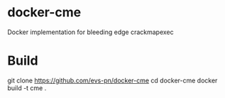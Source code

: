 # docker-cme
Docker implementation for bleeding edge crackmapexec

# Build
git clone https://github.com/evs-pn/docker-cme
cd docker-cme
docker build -t cme .
